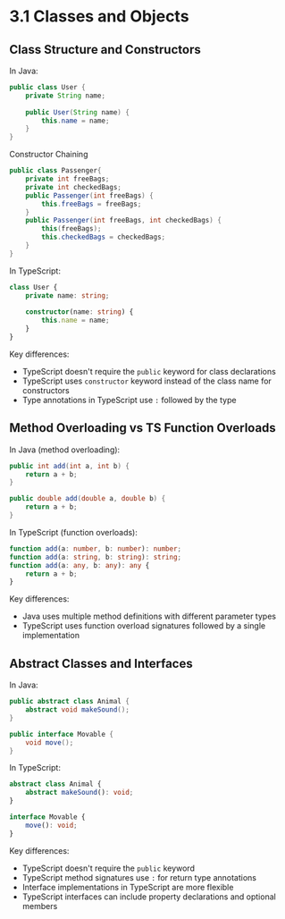 # 3.1 Classes and Objects

## Class Structure and Constructors

In Java:
```java
public class User {
    private String name;
    
    public User(String name) {
        this.name = name;
    }
}
```

Constructor Chaining
```java
public class Passenger{
    private int freeBags;
    private int checkedBags;
    public Passenger(int freeBags) {
        this.freeBags = freeBags;
    }
    public Passenger(int freeBags, int checkedBags) {
        this(freeBags);
        this.checkedBags = checkedBags;
    }
}
```

In TypeScript:
```typescript
class User {
    private name: string;
    
    constructor(name: string) {
        this.name = name;
    }
}
```

Key differences:
- TypeScript doesn't require the `public` keyword for class declarations
- TypeScript uses `constructor` keyword instead of the class name for constructors
- Type annotations in TypeScript use `:` followed by the type

## Method Overloading vs TS Function Overloads

In Java (method overloading):
```java
public int add(int a, int b) {
    return a + b;
}

public double add(double a, double b) {
    return a + b;
}
```

In TypeScript (function overloads):
```typescript
function add(a: number, b: number): number;
function add(a: string, b: string): string;
function add(a: any, b: any): any {
    return a + b;
}
```

Key differences:
- Java uses multiple method definitions with different parameter types
- TypeScript uses function overload signatures followed by a single implementation

## Abstract Classes and Interfaces

In Java:
```java
public abstract class Animal {
    abstract void makeSound();
}

public interface Movable {
    void move();
}
```

In TypeScript:
```typescript
abstract class Animal {
    abstract makeSound(): void;
}

interface Movable {
    move(): void;
}
```

Key differences:
- TypeScript doesn't require the `public` keyword
- TypeScript method signatures use `:` for return type annotations
- Interface implementations in TypeScript are more flexible
- TypeScript interfaces can include property declarations and optional members